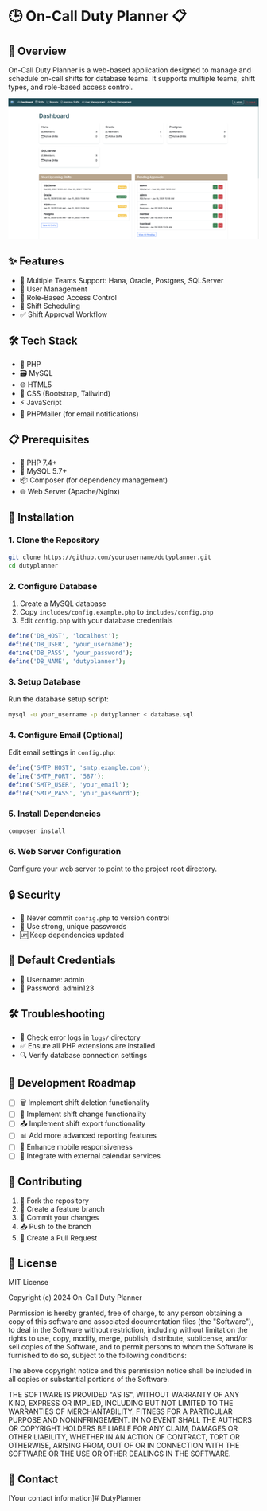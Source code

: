 # 🕒 On-Call Duty Planner 📋

## 🌟 Overview
On-Call Duty Planner is a web-based application designed to manage and schedule on-call shifts for database teams. It supports multiple teams, shift types, and role-based access control.

![Dashboard Screenshot](/screenshots/Dashboard.png)

## ✨ Features
- 🏢 Multiple Teams Support: Hana, Oracle, Postgres, SQLServer
- 👥 User Management
- 🔐 Role-Based Access Control
- 📅 Shift Scheduling
- ✅ Shift Approval Workflow

## 🛠 Tech Stack
- 🐘 PHP
- 🗃 MySQL
- 🌐 HTML5
- 🎨 CSS (Bootstrap, Tailwind)
- ⚡ JavaScript
- 📧 PHPMailer (for email notifications)

## 📋 Prerequisites
- 🔷 PHP 7.4+
- 🐬 MySQL 5.7+
- 📦 Composer (for dependency management)
- 🌐 Web Server (Apache/Nginx)

## 🚀 Installation

### 1. Clone the Repository
```bash
git clone https://github.com/yourusername/dutyplanner.git
cd dutyplanner
```

### 2. Configure Database
1. Create a MySQL database
2. Copy `includes/config.example.php` to `includes/config.php`
3. Edit `config.php` with your database credentials

```php
define('DB_HOST', 'localhost');
define('DB_USER', 'your_username');
define('DB_PASS', 'your_password');
define('DB_NAME', 'dutyplanner');
```

### 3. Setup Database
Run the database setup script:
```bash
mysql -u your_username -p dutyplanner < database.sql
```

### 4. Configure Email (Optional)
Edit email settings in `config.php`:
```php
define('SMTP_HOST', 'smtp.example.com');
define('SMTP_PORT', '587');
define('SMTP_USER', 'your_email');
define('SMTP_PASS', 'your_password');
```

### 5. Install Dependencies
```bash
composer install
```

### 6. Web Server Configuration
Configure your web server to point to the project root directory.

## 🔒 Security
- 🚫 Never commit `config.php` to version control
- 🔐 Use strong, unique passwords
- 🆙 Keep dependencies updated

## 🔑 Default Credentials
- 👤 Username: admin
- 🔐 Password: admin123

## 🛠 Troubleshooting
- 📜 Check error logs in `logs/` directory
- ✅ Ensure all PHP extensions are installed
- 🔍 Verify database connection settings

## 🚧 Development Roadmap
- [ ] 🗑 Implement shift deletion functionality
- [ ] 🔄 Implement shift change functionality
- [ ] 📤 Implement shift export functionality
- [ ] 📊 Add more advanced reporting features
- [ ] 📱 Enhance mobile responsiveness
- [ ] 📆 Integrate with external calendar services

## 🤝 Contributing
1. 🍴 Fork the repository
2. 🌿 Create a feature branch
3. 🔨 Commit your changes
4. 📤 Push to the branch
5. 🔀 Create a Pull Request

## 📄 License
MIT License

Copyright (c) 2024 On-Call Duty Planner

Permission is hereby granted, free of charge, to any person obtaining a copy
of this software and associated documentation files (the "Software"), to deal
in the Software without restriction, including without limitation the rights
to use, copy, modify, merge, publish, distribute, sublicense, and/or sell
copies of the Software, and to permit persons to whom the Software is
furnished to do so, subject to the following conditions:

The above copyright notice and this permission notice shall be included in all
copies or substantial portions of the Software.

THE SOFTWARE IS PROVIDED "AS IS", WITHOUT WARRANTY OF ANY KIND, EXPRESS OR
IMPLIED, INCLUDING BUT NOT LIMITED TO THE WARRANTIES OF MERCHANTABILITY,
FITNESS FOR A PARTICULAR PURPOSE AND NONINFRINGEMENT. IN NO EVENT SHALL THE
AUTHORS OR COPYRIGHT HOLDERS BE LIABLE FOR ANY CLAIM, DAMAGES OR OTHER
LIABILITY, WHETHER IN AN ACTION OF CONTRACT, TORT OR OTHERWISE, ARISING FROM,
OUT OF OR IN CONNECTION WITH THE SOFTWARE OR THE USE OR OTHER DEALINGS IN THE
SOFTWARE.

## 📧 Contact
[Your contact information]# DutyPlanner
